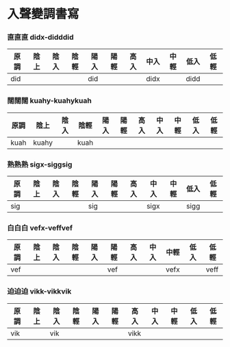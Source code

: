 # 入聲變調書寫

### 直直直 didx-didddid

| 原調 | 陰上 | 陰入 | 陰輕 | 陽入 | 陽輕 | 高入 | 中入 | 中輕 | 低入 | 低輕 |
| --- | --- | --- | --- | --- | --- | --- | --- | --- | --- | --- |
| did | | | | did | | | didx | | didd | |

### 闊闊闊 kuahy-kuahykuah

| 原調 | 陰上 | 陰入 | 陰輕 | 陽入 | 陽輕 | 高入 | 中入 | 中輕 | 低入 | 低輕 |
| --- | --- | --- | --- | --- | --- | --- | --- | --- | --- | --- |
| kuah | kuahy | | kuah | | | | | | | |

### 熟熟熟 sigx-siggsig

| 原調 | 陰上 | 陰入 | 陰輕 | 陽入 | 陽輕 | 高入 | 中入 | 中輕 | 低入 | 低輕 |
| --- | --- | --- | --- | --- | --- | --- | --- | --- | --- | --- |
| sig | | | | sig | | | sigx | | sigg | |

### 白白白 vefx-veffvef

| 原調 | 陰上 | 陰入 | 陰輕 | 陽入 | 陽輕 | 高入 | 中入 | 中輕 | 低入 | 低輕 |
| --- | --- | --- | --- | --- | --- | --- | --- | --- | --- | --- |
| vef | | | | | vef | | | vefx | | veff |

### 迫迫迫 vikk-vikkvik

| 原調 | 陰上 | 陰入 | 陰輕 | 陽入 | 陽輕 | 高入 | 中入 | 中輕 | 低入 | 低輕 |
| --- | --- | --- | --- | --- | --- | --- | --- | --- | --- | --- |
| vik | | vik | | | | vikk | | | | |


